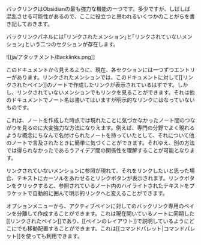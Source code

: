 バックリンクはObsidianの最も強力な機能の一つです。多少ですが、しばしば混乱させる可能性があるので、ここに役立つと思われるいくつかのことがらを書き記しておきます。

バックリンクパネルには｢リンクされたメンション｣と｢リンクされていないメンション｣という二つのセクションが存在します。

![[ja/アタッチメント/Backlinks.png]]

このドキュメントから見えるように、現在、各セクションには一つずつエントリーがあります。リンクされたメンションでは、このドキュメントに対して[[リンクされたペイン]]のノートで作成したリンクが表示されているはずです。しかし、リンクされていないメンションでもリンクを見ることができます。それは他のドキュメントでノート名は書いてはいますが明示的なリンクにはなっていないものです。

これは、ノートを作成した時点では現れたことに気づかなかったノート間のつながりを見るのに大変強力な方法になりえます。例えば、専門の分野でよく現れるような概念にちなんで名付けられたノートを持っていたとして、それについて他のノートで言及されたときに簡単に気づくことができます。それゆえ、別の方法では得られなかったであろうアイデア間の関係性を理解することが可能となります。

リンクされていないメンションに参照が現れて、それをリンクしたいと思った場合、テキストにカーソルをあわせるとリンクボタンが表示されます。リンクボタンをクリックすると、参照されているノート内のハイライトされたテキストをブラケットで自動的に囲んで明示的リンクへと変えることができます。

オプションメニューから、アクティブペインに対してのバックリンク専用のペインを分離して作成することができます。これは現在開いているノートに同期した[[リンクされたペイン]]であり、[[ペインのレイアウト]]で説明しているようにどこにでも移動配置することができます。これは[[コマンドパレット|コマンドパレット]]を使っても利用できます。
